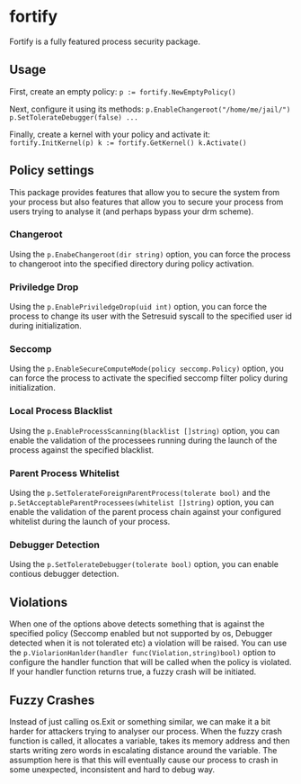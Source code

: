 # fortify
Fortify is a fully featured process security package.

## Usage
First, create an empty policy:
`p := fortify.NewEmptyPolicy()`

Next, configure it using its methods:
`p.EnableChangeroot("/home/me/jail/")
p.SetTolerateDebugger(false)
...`

Finally, create a kernel with your policy and activate it:
`fortify.InitKernel(p)
k := fortify.GetKernel()
k.Activate()`

## Policy settings
This package provides features that allow you to secure the system from your process but also features that allow you to secure your process from users trying to analyse it (and perhaps bypass your drm scheme).

### Changeroot
Using the `p.EnabeChangeroot(dir string)` option, you can force the process to changeroot into the specified directory during policy activation.

### Priviledge Drop
Using the `p.EnablePriviledgeDrop(uid int)` option, you can force the process to change its user with the Setresuid syscall to the specified user id during initialization.

### Seccomp
Using the `p.EnableSecureComputeMode(policy seccomp.Policy)` option, you can force the process to activate the specified seccomp filter policy during initialization.

### Local Process Blacklist
Using the `p.EnableProcessScanning(blacklist []string)` option, you can enable the validation of the processees running during the launch of the process against the specified blacklist.

### Parent Process Whitelist
Using the `p.SetTolerateForeignParentProcess(tolerate bool)` and the `p.SetAcceptableParentProcessees(whitelist []string)` option, you can enable the validation of the parent process chain against your configured whitelist during the launch of your process.

### Debugger Detection
Using the `p.SetTolerateDebugger(tolerate bool)` option, you can enable contious debugger detection.

## Violations
When one of the options above detects something that is against the specified policy (Seccomp enabled but not supported by os, Debugger detected when it is not tolerated etc) a violation will be raised. You can use the `p.ViolarionHanlder(handler func(Violation,string)bool)` option to configure the handler function that will be called when the policy is violated. If your handler function returns true, a fuzzy crash will be initiated.

## Fuzzy Crashes
Instead of just calling os.Exit or something similar, we can make it a bit harder for attackers trying to analyser our process. When the fuzzy crash function is called, it allocates a variable, takes its memory address and then starts writing zero words in escalating distance around the variable. The assumption here is that this will eventually cause our process to crash in some unexpected, inconsistent and hard to debug way.